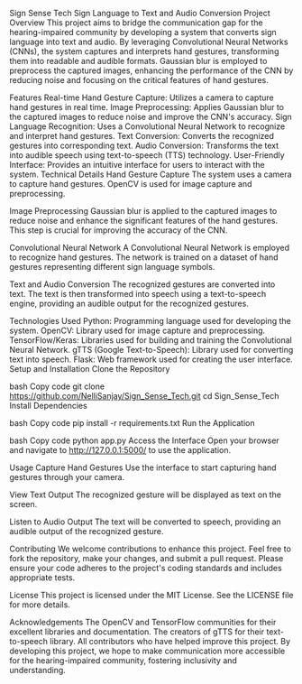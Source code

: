 Sign Sense Tech
Sign Language to Text and Audio Conversion
Project Overview
This project aims to bridge the communication gap for the hearing-impaired community by developing a system that converts sign language into text and audio. By leveraging Convolutional Neural Networks (CNNs), the system captures and interprets hand gestures, transforming them into readable and audible formats. Gaussian blur is employed to preprocess the captured images, enhancing the performance of the CNN by reducing noise and focusing on the critical features of hand gestures.

Features
Real-time Hand Gesture Capture: Utilizes a camera to capture hand gestures in real time.
Image Preprocessing: Applies Gaussian blur to the captured images to reduce noise and improve the CNN's accuracy.
Sign Language Recognition: Uses a Convolutional Neural Network to recognize and interpret hand gestures.
Text Conversion: Converts the recognized gestures into corresponding text.
Audio Conversion: Transforms the text into audible speech using text-to-speech (TTS) technology.
User-Friendly Interface: Provides an intuitive interface for users to interact with the system.
Technical Details
Hand Gesture Capture
The system uses a camera to capture hand gestures. OpenCV is used for image capture and preprocessing.

Image Preprocessing
Gaussian blur is applied to the captured images to reduce noise and enhance the significant features of the hand gestures. This step is crucial for improving the accuracy of the CNN.

Convolutional Neural Network
A Convolutional Neural Network is employed to recognize hand gestures. The network is trained on a dataset of hand gestures representing different sign language symbols.

Text and Audio Conversion
The recognized gestures are converted into text. The text is then transformed into speech using a text-to-speech engine, providing an audible output for the recognized gestures.

Technologies Used
Python: Programming language used for developing the system.
OpenCV: Library used for image capture and preprocessing.
TensorFlow/Keras: Libraries used for building and training the Convolutional Neural Network.
gTTS (Google Text-to-Speech): Library used for converting text into speech.
Flask: Web framework used for creating the user interface.
Setup and Installation
Clone the Repository

bash
Copy code
git clone https://github.com/NelliSanjay/Sign_Sense_Tech.git
cd Sign_Sense_Tech
Install Dependencies

bash
Copy code
pip install -r requirements.txt
Run the Application

bash
Copy code
python app.py
Access the Interface
Open your browser and navigate to http://127.0.0.1:5000/ to use the application.

Usage
Capture Hand Gestures
Use the interface to start capturing hand gestures through your camera.

View Text Output
The recognized gesture will be displayed as text on the screen.

Listen to Audio Output
The text will be converted to speech, providing an audible output of the recognized gesture.

Contributing
We welcome contributions to enhance this project. Feel free to fork the repository, make your changes, and submit a pull request. Please ensure your code adheres to the project's coding standards and includes appropriate tests.

License
This project is licensed under the MIT License. See the LICENSE file for more details.

Acknowledgements
The OpenCV and TensorFlow communities for their excellent libraries and documentation.
The creators of gTTS for their text-to-speech library.
All contributors who have helped improve this project.
By developing this project, we hope to make communication more accessible for the hearing-impaired community, fostering inclusivity and understanding.
